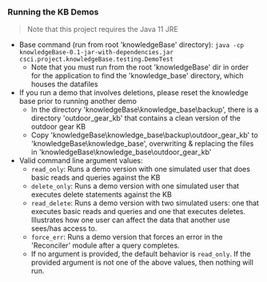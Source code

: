 ### Running the KB Demos
> Note that this project requires the Java 11 JRE
* Base command (run from root 'knowledgeBase' directory): ``` java -cp knowledgeBase-0.1-jar-with-dependencies.jar csci.project.knowledgeBase.testing.DemoTest ```
  * Note that you must run from the root 'knowledgeBase' dir in order for the application to find the 'knowledge_base' directory, which houses the datafiles
* If you run a demo that involves deletions, please reset the knowledge base prior to running another demo
  * In the directory 'knowledgeBase\knowledge_base\backup', there is a directory 'outdoor_gear_kb' that contains a clean version of the outdoor gear KB
  * Copy 'knowledgeBase\knowledge_base\backup\outdoor_gear_kb' to 'knowledgeBase\knowledge_base', overwriting & replacing the files in 'knowledgeBase\knowledge_base\outdoor_gear_kb'
* Valid command line argument values:
  * ``` read_only ```: Runs a demo version with one simulated user that does basic reads and queries against the KB
  * ``` delete_only ```: Runs a demo version with one simulated user that executes delete statements against the KB
  * ``` read_delete ```: Runs a demo version with two simulated users: one that executes basic reads and queries and one that executes deletes. Illustrates how one user can affect the data that another use sees/has access to.
  * ``` force_err ```: Runs a demo version that forces an error in the 'Reconciler' module after a query completes.
  * If no argument is provided, the default behavior is ``` read_only ```. If the provided argument is not one of the above values, then nothing will run.